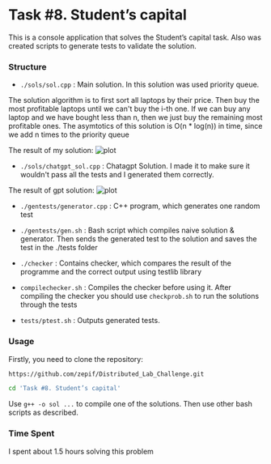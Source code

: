 # Task #8. Student’s capital

This is a console application that solves the Student’s capital task. Also was created scripts to generate tests to validate the
solution.

### Structure

- `./sols/sol.cpp` : Main solution. In this solution was used priority queue.

The solution algorithm is to first sort all laptops by their price. Then buy the most profitable laptops until we can't buy the i-th one. If we can buy any laptop and we have bought less than n, then we just buy the remaining most profitable ones. The asymtotics of this solution is O(n * log(n)) in time, since we add n times to the priority queue

The result of my solution: ![plot](./img/sol_result.png)


- `./sols/chatgpt_sol.cpp` : Chatagpt Solution. I made it to make sure it wouldn't pass all the tests and I generated
them correctly.

The result of gpt solution: ![plot](./img/gpt_result.png)


- `./gentests/generator.cpp` : C++ program, which generates one random test

- `./gentests/gen.sh` : Bash script which compiles naive solution & generator. Then sends the generated test to the solution and saves the test in the ./tests folder

- `./checker` : Contains checker, which compares the result of the programme and the correct output using testlib library

- `compilechecker.sh` : Compiles the checker before using it. After compiling the checker you should use ``checkprob.sh`` to run the solutions through the tests

- `tests/ptest.sh` : Outputs generated tests.

### Usage

Firstly, you need to clone the repository:

```bash
https://github.com/zepif/Distributed_Lab_Challenge.git

cd 'Task #8. Student’s capital'
```

Use `g++ -o sol ...` to compile one of the solutions. Then use other bash scripts as described.

### Time Spent

I spent about 1.5 hours solving this problem
